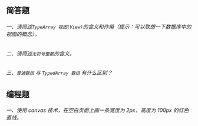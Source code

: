 ## 简答题

###### 一、请简述`TypeArray 视图(View)`的含义和作用（提示：可以联想一下数据库中的视图的概念）。

###### 二、请简述`无符号整数`的含义。

###### 三、`普通数组` 与 `TypedArray 数组` 有什么区别？


## 编程题

###### 一、使用 canvas 技术，在空白页面上画一条宽度为 2px，高度为 100px 的红色直线。
